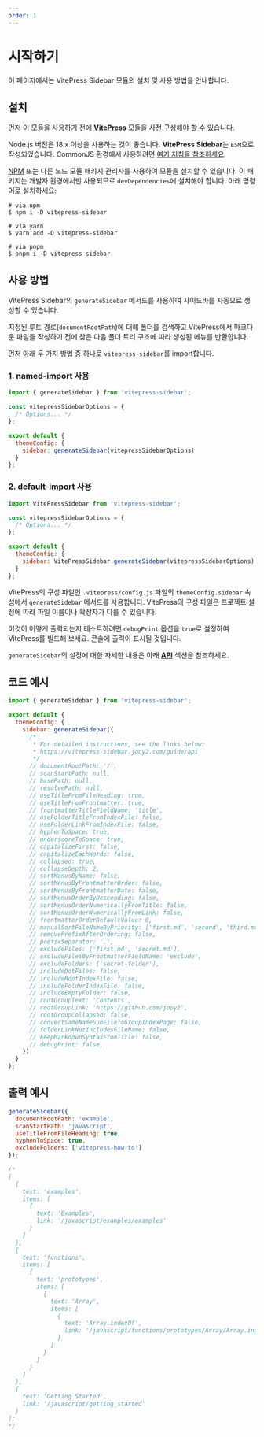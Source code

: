 ```yaml
---
order: 1
---
```


# 시작하기

이 페이지에서는 VitePress Sidebar 모듈의 설치 및 사용 방법을 안내합니다.

## 설치

먼저 이 모듈을 사용하기 전에 **[VitePress](https://vitepress.dev)** 모듈을 사전 구성해야 할 수 있습니다.

Node.js 버전은 18.x 이상을 사용하는 것이 좋습니다. **VitePress Sidebar**는 `ESM`으로 작성되었습니다. CommonJS 환경에서 사용하려면 [여기 지침을 참조하세요](/ko/troubleshooting/err-require-esm).

[NPM](https://www.npmjs.com/package/vitepress-sidebar) 또는 다른 노드 모듈 패키지 관리자를 사용하여 모듈을 설치할 수 있습니다. 이 패키지는 개발자 환경에서만 사용되므로 `devDependencies`에 설치해야 합니다. 아래 명령어로 설치하세요:

```shell
# via npm
$ npm i -D vitepress-sidebar

# via yarn
$ yarn add -D vitepress-sidebar

# via pnpm
$ pnpm i -D vitepress-sidebar
```

## 사용 방법

VitePress Sidebar의 `generateSidebar` 메서드를 사용하여 사이드바를 자동으로 생성할 수 있습니다.

지정된 루트 경로(`documentRootPath`)에 대해 폴더를 검색하고 VitePress에서 마크다운 파일을 작성하기 전에 찾은 다음 폴더 트리 구조에 따라 생성된 메뉴를 반환합니다.

먼저 아래 두 가지 방법 중 하나로 `vitepress-sidebar`를 import합니다.

### 1. named-import 사용

```javascript
import { generateSidebar } from 'vitepress-sidebar';

const vitepressSidebarOptions = {
  /* Options... */
};

export default {
  themeConfig: {
    sidebar: generateSidebar(vitepressSidebarOptions)
  }
};
```

### 2. default-import 사용

```javascript
import VitePressSidebar from 'vitepress-sidebar';

const vitepressSidebarOptions = {
  /* Options... */
};

export default {
  themeConfig: {
    sidebar: VitePressSidebar.generateSidebar(vitepressSidebarOptions)
  }
};
```

VitePress의 구성 파일인 `.vitepress/config.js` 파일의 `themeConfig.sidebar` 속성에서 `generateSidebar` 메서드를 사용합니다. VitePress의 구성 파일은 프로젝트 설정에 따라 파일 이름이나 확장자가 다를 수 있습니다.

이것이 어떻게 출력되는지 테스트하려면 `debugPrint` 옵션을 `true`로 설정하여 VitePress를 빌드해 보세요. 콘솔에 출력이 표시될 것입니다.

`generateSidebar`의 설정에 대한 자세한 내용은 아래 **[API](/ko/guide/api)** 섹션을 참조하세요.

## 코드 예시

```javascript
import { generateSidebar } from 'vitepress-sidebar';

export default {
  themeConfig: {
    sidebar: generateSidebar({
      /*
       * For detailed instructions, see the links below:
       * https://vitepress-sidebar.jooy2.com/guide/api
       */
      // documentRootPath: '/',
      // scanStartPath: null,
      // basePath: null,
      // resolvePath: null,
      // useTitleFromFileHeading: true,
      // useTitleFromFrontmatter: true,
      // frontmatterTitleFieldName: 'title',
      // useFolderTitleFromIndexFile: false,
      // useFolderLinkFromIndexFile: false,
      // hyphenToSpace: true,
      // underscoreToSpace: true,
      // capitalizeFirst: false,
      // capitalizeEachWords: false,
      // collapsed: true,
      // collapseDepth: 2,
      // sortMenusByName: false,
      // sortMenusByFrontmatterOrder: false,
      // sortMenusByFrontmatterDate: false,
      // sortMenusOrderByDescending: false,
      // sortMenusOrderNumericallyFromTitle: false,
      // sortMenusOrderNumericallyFromLink: false,
      // frontmatterOrderDefaultValue: 0,
      // manualSortFileNameByPriority: ['first.md', 'second', 'third.md'],
      // removePrefixAfterOrdering: false,
      // prefixSeparator: '.',
      // excludeFiles: ['first.md', 'secret.md'],
      // excludeFilesByFrontmatterFieldName: 'exclude',
      // excludeFolders: ['secret-folder'],
      // includeDotFiles: false,
      // includeRootIndexFile: false,
      // includeFolderIndexFile: false,
      // includeEmptyFolder: false,
      // rootGroupText: 'Contents',
      // rootGroupLink: 'https://github.com/jooy2',
      // rootGroupCollapsed: false,
      // convertSameNameSubFileToGroupIndexPage: false,
      // folderLinkNotIncludesFileName: false,
      // keepMarkdownSyntaxFromTitle: false,
      // debugPrint: false,
    })
  }
};
```

## 출력 예시

```javascript
generateSidebar({
  documentRootPath: 'example',
  scanStartPath: 'javascript',
  useTitleFromFileHeading: true,
  hyphenToSpace: true,
  excludeFolders: ['vitepress-how-to']
});

/*
[
  {
    text: 'examples',
    items: [
      {
        text: 'Examples',
        link: '/javascript/examples/examples'
      }
    ]
  },
  {
    text: 'functions',
    items: [
      {
        text: 'prototypes',
        items: [
          {
            text: 'Array',
            items: [
              {
                text: 'Array.indexOf',
                link: '/javascript/functions/prototypes/Array/Array.indexOf'
              }
            ]
          }
        ]
      }
    ]
  },
  {
    text: 'Getting Started',
    link: '/javascript/getting_started'
  }
];
*/
```

